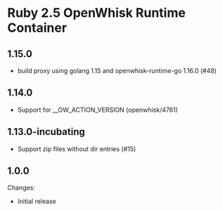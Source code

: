 <!--
#
# Licensed to the Apache Software Foundation (ASF) under one or more
# contributor license agreements.  See the NOTICE file distributed with
# this work for additional information regarding copyright ownership.
# The ASF licenses this file to You under the Apache License, Version 2.0
# (the "License"); you may not use this file except in compliance with
# the License.  You may obtain a copy of the License at
#
#     http://www.apache.org/licenses/LICENSE-2.0
#
# Unless required by applicable law or agreed to in writing, software
# distributed under the License is distributed on an "AS IS" BASIS,
# WITHOUT WARRANTIES OR CONDITIONS OF ANY KIND, either express or implied.
# See the License for the specific language governing permissions and
# limitations under the License.
#
-->

# Ruby 2.5 OpenWhisk Runtime Container

## 1.15.0
  - build proxy using golang 1.15 and openwhisk-runtime-go 1.16.0 (#48)

## 1.14.0
  - Support for __OW_ACTION_VERSION (openwhisk/4761)

## 1.13.0-incubating
  - Support zip files without dir entries (#15)

## 1.0.0
Changes:
- Initial release
